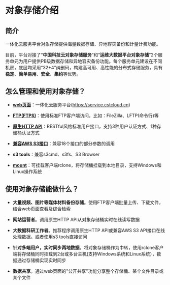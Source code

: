 # 对象存储介绍

## 简介

一体化云服务平台对象存储提供海量数据存储、异地容灾备份和计量计费功能。

目前，平台对接了“**中国科技云对象存储服务**”和“**运维大数据平台对象存储**”2个服务单元为用户提供PB级数据存储和异地容灾备份功能。每个服务单元建设在不同机房，底层均采用“32+4”纠删码，构建高可用、高性能的分布式存储服务，具有**稳定**、**简单易用**、**安全**、**集约**等优势。



## 怎么管理和使用对象存储？

- [**web页面**](../web/)：一体化云服务平台(https://service.cstcloud.cn) 

- [**FTP(FTPS)**](../ftp/)：使用标准FTP客户端访问，比如：FileZilla、LFTP(命令行)等

- [**原生HTTP API**](../api/)：RESTful风格标准用户接口，支持3种用户认证方式、1种存储桶认证方式

- [**兼容AWS S3接口**](../s3/)：兼容18个接口的部分参数的调用

- **s3 tools**：兼容s3cmd、s3fs、S3 Browser

- [**mount**](../rclone/)：可挂载客户端rclone，将存储桶挂载到本地目录，支持Windows和Linux操作系统

## 使用对象存储能做什么？

- **大量视频、图片等媒体材料备份存储**。使用FTP客户端批量上传、下载文件，结合web页面查看及综合检索

- **网站运营者**。调用原生HTTP API从对象存储桶实时在线读写数据

- **大数据科研工作者**。推荐程序调用原生HTTP API或兼容AWS S3 API接口在线处理数据。或者使用s3 tools直接访问

- **针对多端用户，实时同步两地数据**。将对象存储桶作为中转，使用rclone客户端将存储桶同时挂载到2台或多台主机(支持Windows系统和Linux系统），数据通过存储桶实现实时同步  

- **数据共享**。通过web页面的"公开共享"功能分享整个存储桶、某个文件目录或某个文件  